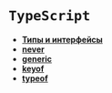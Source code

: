 # `TypeScript`

* **<a href="./pages/type-interface/readme.md">Типы и интерфейсы</a>**
* **<a href="./pages/never/readme.md">never</a>**
* **<a href="./pages/generic/readme.md">generic</a>**
* **<a href="./pages/keyof/readme.md">keyof</a>**
* **<a href="./pages/typeof/readme.md">typeof</a>**


